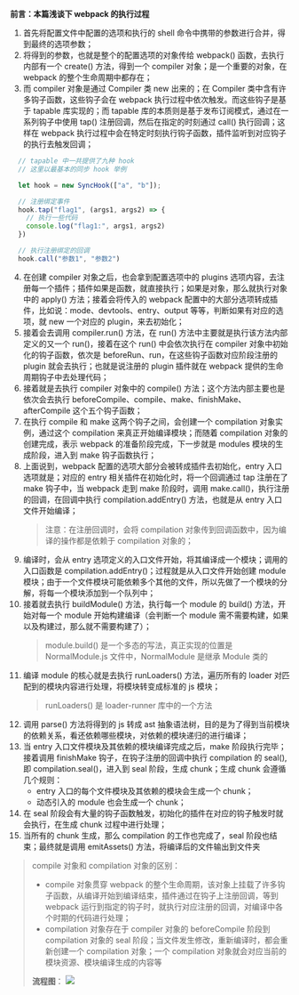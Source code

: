 **前言：本篇浅谈下 webpack 的执行过程**
1. 首先将配置文件中配置的选项和执行的 shell 命令中携带的参数进行合并，得到最终的选项参数；
2. 将得到的参数，也就是整个的配置选项的对象传给 webpack() 函数，去执行内部有一个 create() 方法，得到一个 compiler 对象；是一个重要的对象，在 webpack 的整个生命周期中都存在；
3. 而 compiler 对象是通过 Compiler 类 new 出来的；在 Compiler 类中含有许多钩子函数，这些钩子会在 webpack 执行过程中依次触发。而这些钩子是基于 tapable 库实现的；而 tapable 库的本质则是基于发布订阅模式，通过在一系列钩子中使用 tap() 注册回调，然后在指定的时刻通过 call() 执行回调；这样在 webpack 执行过程中会在特定时刻执行钩子函数，插件监听到对应钩子的执行去触发回调；
```javascript
  // tapable 中一共提供了九种 hook
  // 这里以最基本的同步 hook 举例

  let hook = new SyncHook(["a", "b"]);

  // 注册绑定事件
  hook.tap("flag1", (args1, args2) => {
    // 执行一些代码
    console.log("flag1:", args1, args2)
  })

  // 执行注册绑定的回调
  hook.call("参数1", "参数2")
````
4. 在创建 compiler 对象之后，也会拿到配置选项中的 plugins 选项内容，去注册每一个插件；插件如果是函数，就直接执行；如果是对象，那么就执行对象中的 apply() 方法；接着会将传入的 webpack 配置中的大部分选项转成插件，比如说：mode、devtools、entry、output 等等，判断如果有对应的选项，就 new 一个对应的 plugin，来去初始化；
5. 接着会去调用 compiler.run() 方法，在 run() 方法中主要就是执行该方法内部定义的又一个 run()，接着在这个 run() 中会依次执行在 compiler 对象中初始化的钩子函数，依次是 beforeRun、run，在这些钩子函数对应阶段注册的 plugin 就会去执行；也就是说注册的 plugin 插件就在 webpack 提供的生命周期钩子中去处理代码；
6. 接着就是去执行 compiler 对象中的 compile() 方法；这个方法内部主要也是依次会去执行 beforeCompile、compile、make、finishMake、afterCompile 这个五个钩子函数；
7. 在执行 compile 和 make 这两个钩子之间，会创建一个 compilation 对象实例，通过这个 compilation 来真正开始编译模块；而随着 compilation 对象的创建完成，表示 webpack 的准备阶段完成，下一步就是 modules 模块的生成阶段，进入到 make 钩子函数执行；
8. 上面说到，webpack 配置的选项大部分会被转成插件去初始化，entry 入口选项就是；对应的 entry 相关插件在初始化时，将一个回调通过 tap 注册在了 make 钩子中，当 webpack 走到 make 阶段时，调用 make.call()，执行注册的回调，在回调中执行 compilation.addEntry() 方法，也就是从 entry 入口文件开始编译；
    >注意：在注册回调时，会将 compilation 对象传到回调函数中，因为编译的操作都是依赖于 compilation 对象的；
9. 编译时，会从 entry 选项定义的入口文件开始，将其编译成一个模块；调用的入口函数是 compilation.addEntry()；过程就是从入口文件开始创建 module 模块；由于一个文件模块可能依赖多个其他的文件，所以先做了一个模块的分解，将每一个模块添加到一个队列中；
10. 接着就去执行 buildModule() 方法，执行每一个 module 的 build() 方法，开始对每一个 module 开始构建编译（会判断一个 module 需不需要构建，如果以及构建过，那么就不需要构建了）；
    > module.build() 是一个多态的写法，真正实现的位置是 NormalModule.js 文件中，NormalModule 是继承 Module 类的
11. 编译 module 的核心就是去执行 runLoaders() 方法，遍历所有的 loader 对匹配到的模块内容进行处理，将模块转变成标准的 js 模块；
    > runLoaders() 是 loader-runner 库中的一个方法
12. 调用 parse() 方法将得到的 js 转成 ast 抽象语法树，目的是为了得到当前模块的依赖关系，看还依赖哪些模块，对依赖的模块递归的进行编译；
13. 当 entry 入口文件模块及其依赖的模块编译完成之后，make 阶段执行完毕；接着调用 finishMake 钩子，在钩子注册的回调中执行 compilation 的 seal(), 即 compilation.seal()，进入到 seal 阶段，生成 chunk；生成 chunk 会遵循几个规则：
    * entry 入口的每个文件模块及其依赖的模块会生成一个 chunk；
    * 动态引入的 module 也会生成一个 chunk；
14. 在 seal 阶段会有大量的钩子函数触发，初始化的插件在对应的钩子触发时就会执行，在生成 chunk 过程中进行处理；
15. 当所有的 chunk 生成，那么 compilation 的工作也完成了，seal 阶段也结束；最终就是调用 emitAssets() 方法，将编译后的文件输出到文件夹
> compile 对象和 compilation 对象的区别：
> * compile 对象贯穿 webpack 的整个生命周期，该对象上挂载了许多钩子函数，从编译开始到编译结束，插件通过在钩子上注册回调，等到 webpack 运行到指定的钩子时，就执行对应注册的回调，对编译中各个时期的代码进行处理；  
> * compilation 对象存在于 compiler 对象的 beforeCompile 阶段到 compilation 对象的 seal 阶段；当文件发生修改，重新编译时，都会重新创建一个 compilation 对象；一个 compilation 对象就会对应当前的模块资源、模块编译生成的内容等
> 
> **流程图**：
> ![](./image/image11.png)